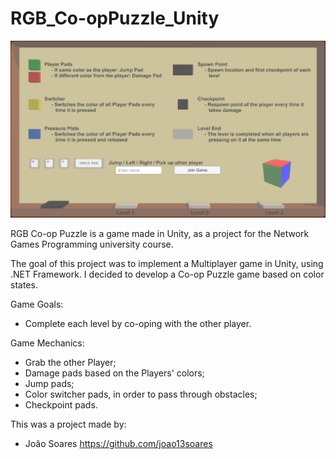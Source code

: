 # RGB_Co-opPuzzle_Unity

<img src = "https://github.com/joao13soares/RGB_Co-opPuzzle_Unity/blob/main/RGB_Co-opPuzzle.png" width = "1000">

RGB Co-op Puzzle is a game made in Unity, as a project for the Network Games Programming university course.

The goal of this project was to implement a Multiplayer game in Unity, using .NET Framework.
I decided to develop a Co-op Puzzle game based on color states.

Game Goals:
- Complete each level by co-oping with the other player.

Game Mechanics:
- Grab the other Player;
- Damage pads based on the Players' colors;
- Jump pads;
- Color switcher pads, in order to pass through obstacles;
- Checkpoint pads.

This was a project made by:
- João Soares https://github.com/joao13soares
